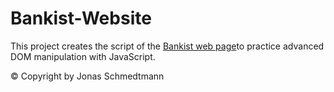 # Bankist-Website

This project creates the script of the [Bankist web page](https://bankist-dom.netlify.app/)to practice advanced DOM manipulation with JavaScript.  
 
© Copyright by Jonas Schmedtmann
